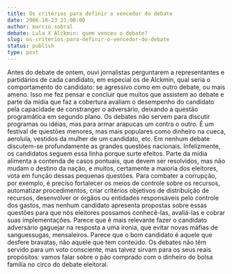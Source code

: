 ```yaml
---
title: Os critérios para definir o vencedor do debate
date: 2006-10-23 21:00:00
author: marcio.sobral
debate: Lula X Alckmin: quem venceu o debate?
slug: os-criterios-para-definir-o-vencedor-do-debate
status: publish 
type: post
---
```


Antes do debate de ontem, ouvi jornalistas perguntarem a representantes e partidários de cada candidato, em especial os de Alckmin, qual seria o comportamento do candidato: se agressivo como em outro debate, ou mais ameno.
Isso me fez pensar e concluir que muitos que assistem ao debate e parte da mídia que faz a cobertura avaliam o desempenho do candidato pela capacidade de constranger o adversário, deixando a questão programática em segundo plano.
Os debates não servem para discutir programas ou idéias, mas para armar arapucas um contra o outro. É um festival de questões menores, mas mais populares como dinheiro na cueca, aerolula, vestidos da mulher de um candidato, etc.
Em nenhum debate discutem-se profundamente as grandes questões nacionais. Infelizmente, os candidatos seguem essa linha porque surte efeitos. Parte da mídia alimenta a contenda de casos pontuais, que devem ser resolvidos, mas não mudam o destino da nação, e muitos, certamente a maioria dos eleitores, vota em função dessas pequenas questões.
Para combater a corrupção, por exemplo, é preciso fortalecer os meios de controle sobre os recursos, automatizar procedimentos, criar critérios objetivos de distribuição de recursos, desenvolver or órgãos ou entidades responsáveis pelo controle dos gastos, mas nenhum candidato apresenta propostas sobre essas questões para que nós eleitores possamos conhecê-las, avaliá-las e cobrar suas implementações. Parece que é mais relevante fazer o candidato adversário gaguejar na resposta a uma ironia, que evitar novas máfias de sanguessugas, mensaleiros. Parece que o bom candidato é aquele que desfere bravatas, não aquele que tem conteúdo.
Os debates não têm servido para um voto consciente, mas talvez sirvam para os seus reais propósitos: vamos falar sobre o pão comprado com o dinheiro do bolsa família no circo do debate eleitoral.
